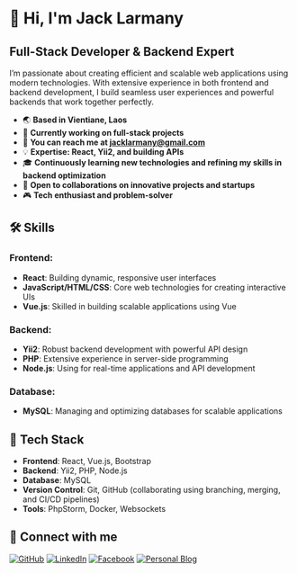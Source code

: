 # 👋 Hi, I'm Jack Larmany

## Full-Stack Developer & Backend Expert

I’m passionate about creating efficient and scalable web applications using modern technologies. With extensive experience in both frontend and backend development, I build seamless user experiences and powerful backends that work together perfectly.

- 🌏 **Based in Vientiane, Laos**
- 🚀 **Currently working on full-stack projects**
- 📧 **You can reach me at [jacklarmany@gmail.com](mailto:jacklarmany@gmail.com)**
- 💡 **Expertise: React, Yii2, and building APIs**
- 🎓 **Continuously learning new technologies and refining my skills in backend optimization**
- 🤝 **Open to collaborations on innovative projects and startups**
- 🎮 **Tech enthusiast and problem-solver**

## 🛠 Skills

### Frontend:
- **React**: Building dynamic, responsive user interfaces
- **JavaScript/HTML/CSS**: Core web technologies for creating interactive UIs
- **Vue.js**: Skilled in building scalable applications using Vue

### Backend:
- **Yii2**: Robust backend development with powerful API design
- **PHP**: Extensive experience in server-side programming
- **Node.js**: Using for real-time applications and API development

### Database:
- **MySQL**: Managing and optimizing databases for scalable applications

## 🔧 Tech Stack

- **Frontend**: React, Vue.js, Bootstrap
- **Backend**: Yii2, PHP, Node.js
- **Database**: MySQL
- **Version Control**: Git, GitHub (collaborating using branching, merging, and CI/CD pipelines)
- **Tools**: PhpStorm, Docker, Websockets

## 🔗 Connect with me

[![GitHub](https://img.shields.io/badge/GitHub-jacklarmany-%23181717?style=for-the-badge&logo=github)](https://github.com/jacklarmany)
[![LinkedIn](https://img.shields.io/badge/LinkedIn-Jack_Larmany-blue?style=for-the-badge&logo=linkedin)](https://linkedin.com/in/jacklarmany)
[![Facebook](https://img.shields.io/badge/Facebook-jlarmany-%231877F2?style=for-the-badge&logo=facebook)](https://facebook.com/jlarmany)
[![Personal Blog](https://img.shields.io/badge/Blog-Jack's%20Blog-orange?style=for-the-badge&logo=dev.to)](https://example.com)
